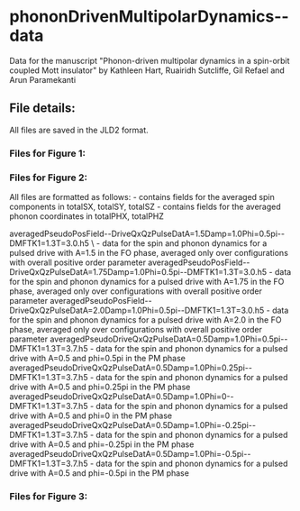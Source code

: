 # phononDrivenMultipolarDynamics--data
Data for the manuscript "Phonon-driven multipolar dynamics in a spin-orbit coupled Mott insulator"
by Kathleen Hart, Ruairidh Sutcliffe, Gil Refael and Arun Paramekanti

## File details:
All files are saved in the JLD2 format.

### Files for Figure 1:

### Files for Figure 2:
All files are formatted as follows:
    - contains fields for the averaged spin components in totalSX, totalSY, totalSZ
    - contains fields for the averaged phonon coordinates in totalPHX, totalPHZ
    
averagedPseudoPosField--DriveQxQzPulseDatA=1.5Damp=1.0Phi=0.5pi--DMFTK1=1.3T=3.0.h5
\\    - data for the spin and phonon dynamics for a pulsed drive with A=1.5 in the FO phase, averaged only over configurations with overall positive order parameter
averagedPseudoPosField--DriveQxQzPulseDatA=1.75Damp=1.0Phi=0.5pi--DMFTK1=1.3T=3.0.h5
    - data for the spin and phonon dynamics for a pulsed drive with A=1.75 in the FO phase, averaged only over configurations with overall positive order parameter
averagedPseudoPosField--DriveQxQzPulseDatA=2.0Damp=1.0Phi=0.5pi--DMFTK1=1.3T=3.0.h5
    - data for the spin and phonon dynamics for a pulsed drive with A=2.0 in the FO phase, averaged only over configurations with overall positive order parameter
averagedPseudoDriveQxQzPulseDatA=0.5Damp=1.0Phi=0.5pi--DMFTK1=1.3T=3.7.h5
    - data for the spin and phonon dynamics for a pulsed drive with A=0.5 and phi=0.5pi in the PM phase
averagedPseudoDriveQxQzPulseDatA=0.5Damp=1.0Phi=0.25pi--DMFTK1=1.3T=3.7.h5
    - data for the spin and phonon dynamics for a pulsed drive with A=0.5 and phi=0.25pi in the PM phase
averagedPseudoDriveQxQzPulseDatA=0.5Damp=1.0Phi=0--DMFTK1=1.3T=3.7.h5
    - data for the spin and phonon dynamics for a pulsed drive with A=0.5 and phi=0 in the PM phase
averagedPseudoDriveQxQzPulseDatA=0.5Damp=1.0Phi=-0.25pi--DMFTK1=1.3T=3.7.h5
    - data for the spin and phonon dynamics for a pulsed drive with A=0.5 and phi=-0.25pi in the PM phase
averagedPseudoDriveQxQzPulseDatA=0.5Damp=1.0Phi=-0.5pi--DMFTK1=1.3T=3.7.h5
    - data for the spin and phonon dynamics for a pulsed drive with A=0.5 and phi=-0.5pi in the PM phase

### Files for Figure 3:
